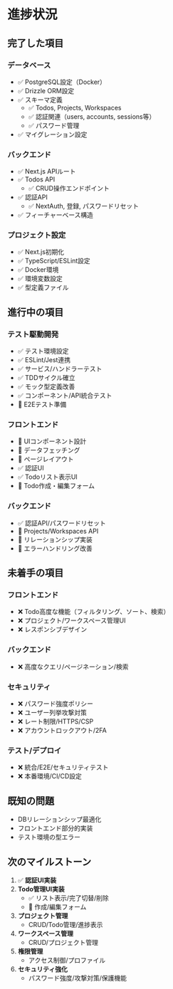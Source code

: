 # 進捗状況

## 完了した項目

### データベース
- ✅ PostgreSQL設定（Docker）
- ✅ Drizzle ORM設定
- ✅ スキーマ定義
  - ✅ Todos, Projects, Workspaces
  - ✅ 認証関連（users, accounts, sessions等）
  - ✅ パスワード管理
- ✅ マイグレーション設定

### バックエンド
- ✅ Next.js APIルート
- ✅ Todos API
  - ✅ CRUD操作エンドポイント
- ✅ 認証API
  - ✅ NextAuth, 登録, パスワードリセット
- ✅ フィーチャーベース構造

### プロジェクト設定
- ✅ Next.js初期化
- ✅ TypeScript/ESLint設定
- ✅ Docker環境
- ✅ 環境変数設定
- ✅ 型定義ファイル

## 進行中の項目

### テスト駆動開発
- ✅ テスト環境設定
- ✅ ESLint/Jest連携
- ✅ サービス/ハンドラーテスト
- ✅ TDDサイクル確立
- ✅ モック型定義改善
- ✅ コンポーネント/API統合テスト
- 🔄 E2Eテスト準備

### フロントエンド
- 🔄 UIコンポーネント設計
- 🔄 データフェッチング
- 🔄 ページレイアウト
- ✅ 認証UI
- ✅ Todoリスト表示UI
- 🔄 Todo作成・編集フォーム

### バックエンド
- ✅ 認証API/パスワードリセット
- 🔄 Projects/Workspaces API
- 🔄 リレーションシップ実装
- 🔄 エラーハンドリング改善

## 未着手の項目

### フロントエンド
- ❌ Todo高度な機能（フィルタリング、ソート、検索）
- ❌ プロジェクト/ワークスペース管理UI
- ❌ レスポンシブデザイン

### バックエンド
- ❌ 高度なクエリ/ページネーション/検索

### セキュリティ
- ❌ パスワード強度ポリシー
- ❌ ユーザー列挙攻撃対策
- ❌ レート制限/HTTPS/CSP
- ❌ アカウントロックアウト/2FA

### テスト/デプロイ
- ❌ 統合/E2E/セキュリティテスト
- ❌ 本番環境/CI/CD設定

## 既知の問題
- DBリレーションシップ最適化
- フロントエンド部分的実装
- テスト環境の型エラー

## 次のマイルストーン
1. ✅ **認証UI実装**
2. **Todo管理UI実装**
   - ✅ リスト表示/完了切替/削除
   - 🔄 作成/編集フォーム
3. **プロジェクト管理**
   - CRUD/Todo管理/進捗表示
4. **ワークスペース管理**
   - CRUD/プロジェクト管理
5. **権限管理**
   - アクセス制御/プロファイル
6. **セキュリティ強化**
   - パスワード強度/攻撃対策/保護機能
